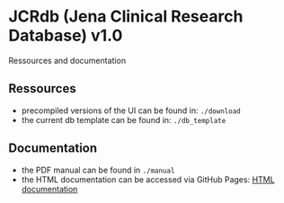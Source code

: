 # JCRdb (Jena Clinical Research Database) v1.0

Ressources and documentation

## Ressources

+ precompiled versions of the UI can be found in: `./download`
+ the current db template can be found in: `./db_template`

## Documentation

+ the PDF manual can be found in `./manual`
+ the HTML documentation can be accessed via GitHub Pages: [HTML documentation](https://stebro01.github.io/research_database_sqlite_i2b2/)


